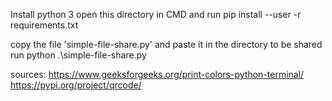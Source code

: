 Install python 3
open this directory in CMD and run 
pip install --user -r requirements.txt

copy the file 'simple-file-share.py' and paste it in the directory to be shared
run
python .\simple-file-share.py

sources:
https://www.geeksforgeeks.org/print-colors-python-terminal/
https://pypi.org/project/qrcode/